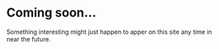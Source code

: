 # Coming soon...
Something interesting might just happen to apper on this site any time in near the future.

